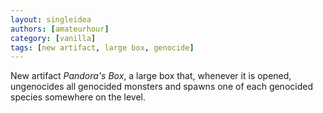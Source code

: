 ```yaml
---
layout: singleidea
authors: [amateurhour]
category: [vanilla]
tags: [new artifact, large box, genocide]
---
```

New artifact _Pandora's Box_, a large box that, whenever it is opened, ungenocides all genocided monsters and spawns one of each genocided species somewhere on the level.

